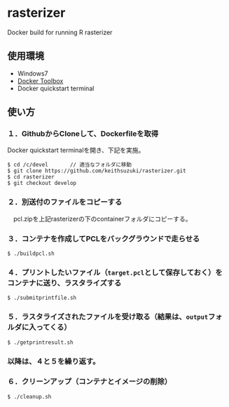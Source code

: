# rasterizer
Docker build for running R rasterizer
## 使用環境
- Windows7
- [Docker Toolbox](https://www.docker.com/products/docker-toolbox)
- Docker quickstart terminal
## 使い方
### １．GithubからCloneして、Dockerfileを取得
Docker quickstart terminalを開き、下記を実施。
```
$ cd /c/devel		// 適当なフォルダに移動
$ git clone https://github.com/keithsuzuki/rasterizer.git
$ cd rasterizer
$ git checkout develop
```
### ２．別送付のファイルをコピーする
　pcl.zipを上記rasterizerの下のcontainerフォルダにコピーする。

### ３．コンテナを作成してPCLをバックグラウンドで走らせる
```
$ ./buildpcl.sh
```

### ４．プリントしたいファイル（```target.pcl```として保存しておく）をコンテナに送り、ラスタライズする
```
$ ./submitprintfile.sh
```

### ５．ラスタライズされたファイルを受け取る（結果は、```output```フォルダに入ってくる）
```
$ ./getprintresult.sh
```
### 以降は、４と５を繰り返す。

### ６．クリーンアップ（コンテナとイメージの削除）
```
$ ./cleanup.sh
```
